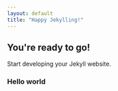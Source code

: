 ```yaml
---
layout: default
title: "Happy Jekylling!"
---
```


## You're ready to go!

Start developing your Jekyll website.

### Hello world
